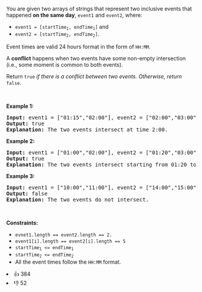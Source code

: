 <p>You are given two arrays of strings that represent two inclusive events that happened <strong>on the same day</strong>, <code>event1</code> and <code>event2</code>, where:</p>

<ul> 
 <li><code>event1 = [startTime<sub>1</sub>, endTime<sub>1</sub>]</code> and</li> 
 <li><code>event2 = [startTime<sub>2</sub>, endTime<sub>2</sub>]</code>.</li> 
</ul>

<p>Event times are valid 24 hours format in the form of <code>HH:MM</code>.</p>

<p>A <strong>conflict</strong> happens when two events have some non-empty intersection (i.e., some moment is common to both events).</p>

<p>Return <code>true</code><em> if there is a conflict between two events. Otherwise, return </em><code>false</code>.</p>

<p>&nbsp;</p> 
<p><strong class="example">Example 1:</strong></p>

<pre>
<strong>Input:</strong> event1 = ["01:15","02:00"], event2 = ["02:00","03:00"]
<strong>Output:</strong> true
<strong>Explanation:</strong> The two events intersect at time 2:00.
</pre>

<p><strong class="example">Example 2:</strong></p>

<pre>
<strong>Input:</strong> event1 = ["01:00","02:00"], event2 = ["01:20","03:00"]
<strong>Output:</strong> true
<strong>Explanation:</strong> The two events intersect starting from 01:20 to 02:00.
</pre>

<p><strong class="example">Example 3:</strong></p>

<pre>
<strong>Input:</strong> event1 = ["10:00","11:00"], event2 = ["14:00","15:00"]
<strong>Output:</strong> false
<strong>Explanation:</strong> The two events do not intersect.
</pre>

<p>&nbsp;</p> 
<p><strong>Constraints:</strong></p>

<ul> 
 <li><code>evnet1.length == event2.length == 2.</code></li> 
 <li><code>event1[i].length == event2[i].length == 5</code></li> 
 <li><code>startTime<sub>1</sub> &lt;= endTime<sub>1</sub></code></li> 
 <li><code>startTime<sub>2</sub> &lt;= endTime<sub>2</sub></code></li> 
 <li>All the event times follow the <code>HH:MM</code> format.</li> 
</ul>

<div><li>👍 384</li><li>👎 52</li></div>